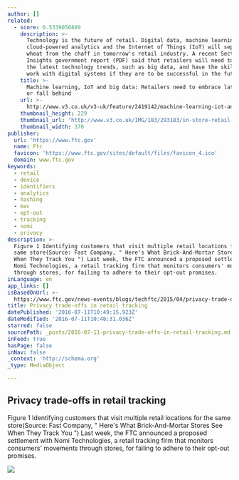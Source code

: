 ```yaml
---
author: []
related:
  - score: 0.5339050889
    description: >-
      Technology is the future of retail. Digital data, machine learning,
      cloud-powered analytics and the Internet of Things (IoT) will separate the
      wheat from the chaff in tomorrow's retail industry. A recent Sector
      Insights government report (PDF) said that retailers will need to embrace
      the latest technology trends, such as big data, and have the skills to
      work with digital systems if they are to be successful in the future.
    title: >-
      Machine learning, IoT and big data: Retailers need to embrace latest tech
      or fall behind
    url: >-
      http://www.v3.co.uk/v3-uk/feature/2419142/machine-learning-iot-and-big-data-retailers-need-to-embrace-latest-tech-or-fall-behind
    thumbnail_height: 229
    thumbnail_url: 'http://www.v3.co.uk/IMG/183/293183/in-store-retail-370x229.jpg'
    thumbnail_width: 370
publisher:
  url: 'https://www.ftc.gov'
  name: Ftc
  favicon: 'https://www.ftc.gov/sites/default/files/favicon_4.ico'
  domain: www.ftc.gov
keywords:
  - retail
  - device
  - identifiers
  - analytics
  - hashing
  - mac
  - opt-out
  - tracking
  - nomi
  - privacy
description: >-
  Figure 1 Identifying customers that visit multiple retail locations for the
  same store(Source: Fast Company, " Here's What Brick-And-Mortar Stores See
  When They Track You ") Last week, the FTC announced a proposed settlement with
  Nomi Technologies, a retail tracking firm that monitors consumers' movements
  through stores, for failing to adhere to their opt-out promises.
inLanguage: en
app_links: []
isBasedOnUrl: >-
  https://www.ftc.gov/news-events/blogs/techftc/2015/04/privacy-trade-offs-retail-tracking
title: Privacy trade-offs in retail tracking
datePublished: '2016-07-11T10:49:15.923Z'
dateModified: '2016-07-11T10:48:31.036Z'
starred: false
sourcePath: _posts/2016-07-11-privacy-trade-offs-in-retail-tracking.md
inFeed: true
hasPage: false
inNav: false
_context: 'http://schema.org'
_type: MediaObject

---
```

<article style=""><h1>Privacy trade-offs in retail tracking</h1><p>Figure 1 Identifying customers that visit multiple retail locations for the same store(Source: Fast Company, " Here's What Brick-And-Mortar Stores See When They Track You ") Last week, the FTC announced a proposed settlement with Nomi Technologies, a retail tracking firm that monitors consumers' movements through stores, for failing to adhere to their opt-out promises.</p><img src="https://www.ftc.gov/sites/default/files/images/images/apr-30-2015-136pm/brick-mortar-stores-track-map.jpg" /></article>